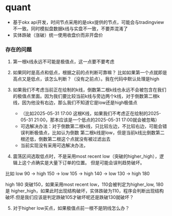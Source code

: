 # quant

- 基于okx api开发，时间节点采用的是okx提供的节点，可能会与tradingview不一致。同时模拟盘数据k线与实盘不一致，不要弄混淆了
- 实体跌破（涨破）统一使用收盘价而非开盘价

### 存在的问题
1. 第一根k线永远不可能是极值点，这一点要不要考虑
2. 如果同时是高点和低点，根据之前的点判断可靠嘛？ 比如如果第一个点就即是高点又是低点，该怎么判断？（没有之前点）。我在代码中默认处理是high
3. 如果我们不考虑当前正在绘制的k线，倒数第二根k线也永远不会被包含在我们的极值点里面。因为我们要比较当前k线与旁边两个k线，对于倒数第二根k线，因为他没有右边，那么我们不知道它是low还是high极值点
    - （比如2025-05-31 17:00 这根K线，如果我们不考虑正在绘制的2025-05-31 21:00，那本应该是一个低点的2025-05-31 17:00就会被忽略）
    - 可选解决办法：对于倒数第二根k线，只比较左边，不比较右边，可能会错误判断极值点，比如认为倒数 第二根k线是low，但是当前k线比倒数第二根还低，倒数第二根这个点就没有被过滤出去
    - 当前实现没有采用可选解决办法，

4. 震荡区间选取低点时，不是采用most recent low（突破的higher_high），逻辑上这个点确实是大量下订单的位置。 但是可能会误判趋势破坏。

比如
low 90 -> high 150 -> low 105 -> high 140 -> low 130 -> high 180

high 180 突破150，如果采用most recent low，110会被判定为higher_low, 180是 higher_high，如果此时出现结构破坏，实体跌破为110，程序会判断出现结构破坏.但是我们应该是判定跌破105才破坏呢还是跌破130就破坏？


5. 对于higher low买点，如果极值点前一根不是阴线怎么办？